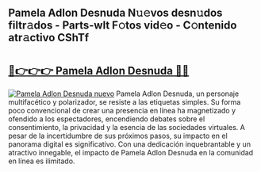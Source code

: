 ## Pamela Adlon Desnuda N𝚞𝚎vos desn𝚞dos filtr𝚊dos - Parts-wlt F𝚘tos vid𝚎o - C𝚘ntenido atr𝚊ctivo CShTf

# <h2><a href="http://mb4l852.tromn.icu/?c=Pamela+Adlon+Desnuda">🔗👉👉👉 Pamela Adlon Desnuda 🔗🔗</a></h2>

[![Pamela Adlon Desnuda nuevo](https://i.imgur.com/pEAQMta.gif)](http://mb4l852.tromn.icu/?c=Pamela+Adlon+Desnuda)
Pamela Adlon Desnuda, un personaje multifacético y polarizador, se resiste a las etiquetas simples. Su forma poco convencional de crear una presencia en línea ha magnetizado y ofendido a los espectadores, encendiendo debates sobre el consentimiento, la privacidad y la esencia de las sociedades virtuales. A pesar de la incertidumbre de sus próximos pasos, su impacto en el panorama digital es significativo. Con una dedicación inquebrantable y un atractivo innegable, el impacto de Pamela Adlon Desnuda en la comunidad en línea es ilimitado.
